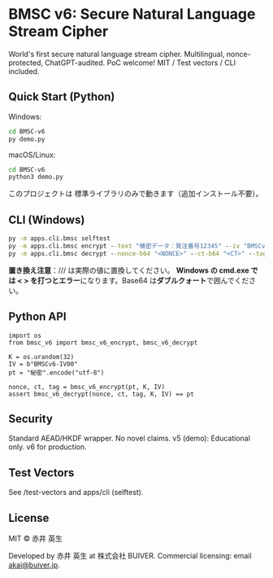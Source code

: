 # BMSC v6: Secure Natural Language Stream Cipher

World's first secure natural language stream cipher. Multilingual, nonce-protected, ChatGPT-audited. PoC welcome!
MIT / Test vectors / CLI included.

## Quick Start (Python)

Windows:

```bash
cd BMSC-v6
py demo.py
```

macOS/Linux:

```bash
cd BMSC-v6
python3 demo.py
```

このプロジェクトは 標準ライブラリのみで動きます（追加インストール不要）。

## CLI (Windows)

```bat
py -m apps.cli.bmsc selftest
py -m apps.cli.bmsc encrypt --text "機密データ：発注番号12345" --iv "BMSCv6-IV00"
py -m apps.cli.bmsc decrypt --nonce-b64 "<NONCE>" --ct-b64 "<CT>" --tag-b64 "<TAG>" --iv "BMSCv6-IV00" --key-hex <KEYHEX>
```

**置き換え注意**：<NONCE>/<CT>/<TAG>/<KEYHEX> は実際の値に置換してください。
**Windows の cmd.exe では < > を打つとエラー**になります。Base64 は**ダブルクォート**で囲んでください。

## Python API

```
import os
from bmsc_v6 import bmsc_v6_encrypt, bmsc_v6_decrypt

K = os.urandom(32)
IV = b"BMSCv6-IV00"
pt = "秘密".encode("utf-8")

nonce, ct, tag = bmsc_v6_encrypt(pt, K, IV)
assert bmsc_v6_decrypt(nonce, ct, tag, K, IV) == pt
```

## Security

Standard AEAD/HKDF wrapper. No novel claims.
v5 (demo): Educational only. v6 for production.

## Test Vectors

See /test-vectors and apps/cli (selftest).

## License

MIT © 赤井 英生

Developed by 赤井 英生 at 株式会社&nbsp;BUIVER.
Commercial licensing: email akai@buiver.jp.
